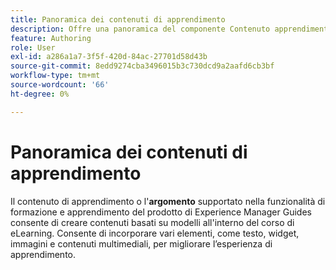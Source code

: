 ```yaml
---
title: Panoramica dei contenuti di apprendimento
description: Offre una panoramica del componente Contenuto apprendimento nella sezione Formazione e apprendimento del prodotto
feature: Authoring
role: User
exl-id: a286a1a7-3f5f-420d-84ac-27701d58d43b
source-git-commit: 8edd9274cba3496015b3c730dcd9a2aafd6cb3bf
workflow-type: tm+mt
source-wordcount: '66'
ht-degree: 0%

---
```


# Panoramica dei contenuti di apprendimento

Il contenuto di apprendimento o l&#39;**argomento** supportato nella funzionalità di formazione e apprendimento del prodotto di Experience Manager Guides consente di creare contenuti basati su modelli all&#39;interno del corso di eLearning. Consente di incorporare vari elementi, come testo, widget, immagini e contenuti multimediali, per migliorare l’esperienza di apprendimento.
